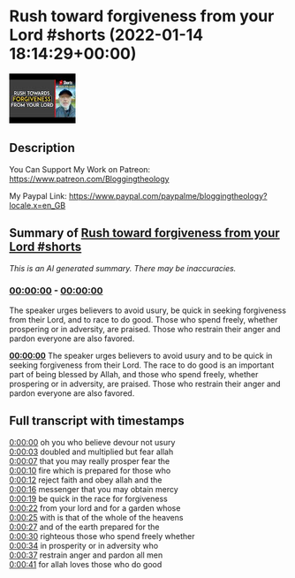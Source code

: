 # Rush toward forgiveness from your Lord #shorts (2022-01-14 18:14:29+00:00)

![alt Rush toward forgiveness from your Lord #shorts](BKokpNwdZXI.jpg "Rush toward forgiveness from your Lord #shorts")

## Description

You Can Support My Work on Patreon:
https://www.patreon.com/Bloggingtheology

My Paypal Link: 
https://www.paypal.com/paypalme/bloggingtheology?locale.x=en_GB

## Summary of [Rush toward forgiveness from your Lord #shorts](https://www.youtube.com/watch?v=BKokpNwdZXI)


*This is an AI generated summary. There may be inaccuracies. [](/)*

### [00:00:00](https://www.youtube.com/watch?v=BKokpNwdZXI&t=0) - [00:00:00](https://www.youtube.com/watch?v=BKokpNwdZXI&t=0)

The speaker urges believers to avoid usury, be quick in seeking forgiveness from their Lord, and to race to do good. Those who spend freely, whether prospering or in adversity, are praised. Those who restrain their anger and pardon everyone are also favored.

**[00:00:00](https://www.youtube.com/watch?v=BKokpNwdZXI&t=0)** The speaker urges believers to avoid usury and to be quick in seeking forgiveness from their Lord. The race to do good is an important part of being blessed by Allah, and those who spend freely, whether prospering or in adversity, are praised. Those who restrain their anger and pardon everyone are also favored.

## Full transcript with timestamps

[0:00:00](https://youtu.be/BKokpNwdZXI?t=0) oh you who believe devour not usury  
[0:00:03](https://youtu.be/BKokpNwdZXI?t=3) doubled and multiplied but fear allah  
[0:00:07](https://youtu.be/BKokpNwdZXI?t=7) that you may really prosper fear the  
[0:00:10](https://youtu.be/BKokpNwdZXI?t=10) fire which is prepared for those who  
[0:00:12](https://youtu.be/BKokpNwdZXI?t=12) reject faith and obey allah and the  
[0:00:16](https://youtu.be/BKokpNwdZXI?t=16) messenger that you may obtain mercy  
[0:00:19](https://youtu.be/BKokpNwdZXI?t=19) be quick in the race for forgiveness  
[0:00:22](https://youtu.be/BKokpNwdZXI?t=22) from your lord and for a garden whose  
[0:00:25](https://youtu.be/BKokpNwdZXI?t=25) with is that of the whole of the heavens  
[0:00:27](https://youtu.be/BKokpNwdZXI?t=27) and of the earth prepared for the  
[0:00:30](https://youtu.be/BKokpNwdZXI?t=30) righteous those who spend freely whether  
[0:00:34](https://youtu.be/BKokpNwdZXI?t=34) in prosperity or in adversity who  
[0:00:37](https://youtu.be/BKokpNwdZXI?t=37) restrain anger and pardon all men  
[0:00:41](https://youtu.be/BKokpNwdZXI?t=41) for allah loves those who do good  
